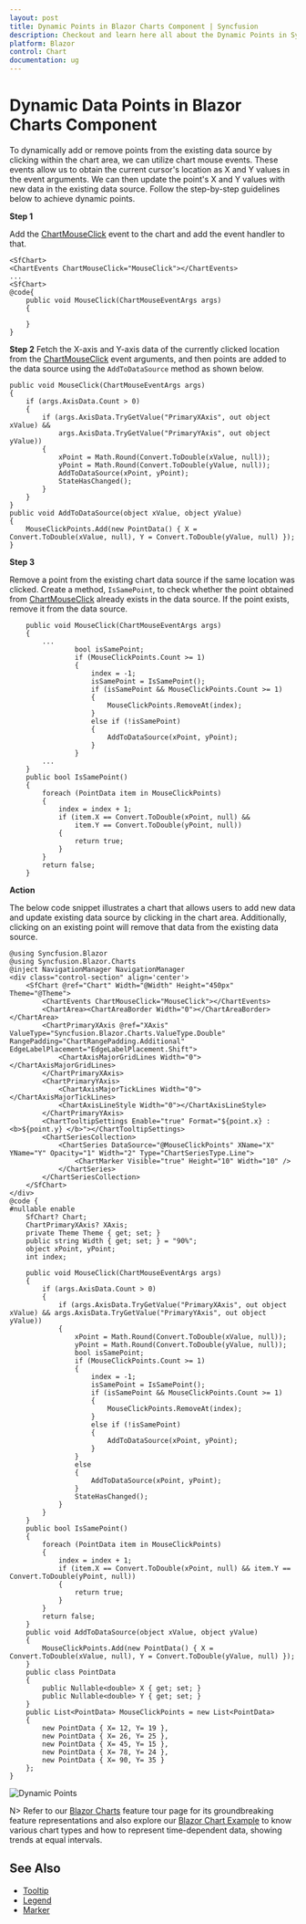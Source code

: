 ```yaml
---
layout: post
title: Dynamic Points in Blazor Charts Component | Syncfusion
description: Checkout and learn here all about the Dynamic Points in Syncfusion Blazor Charts component and much more.
platform: Blazor
control: Chart
documentation: ug
---
```


# Dynamic Data Points in Blazor Charts Component

To dynamically add or remove points from the existing data source by clicking within the chart area, we can utilize chart mouse events. These events allow us to obtain the current cursor's location as X and Y values in the event arguments. We can then update the point's X and Y values with new data in the existing data source. Follow the step-by-step guidelines below to achieve dynamic points.

**Step 1**

Add the [ChartMouseClick](https://help.syncfusion.com/cr/blazor/Syncfusion.Blazor.Charts.ChartEvents.html#Syncfusion_Blazor_Charts_ChartEvents_ChartMouseClick) event to the chart and add the event handler to that.


``` cshtml
<SfChart>
<ChartEvents ChartMouseClick="MouseClick"></ChartEvents>
...
<SfChart>
@code{
    public void MouseClick(ChartMouseEventArgs args)
    {
    
    }
}
```

**Step 2**
Fetch the X-axis and Y-axis data of the currently clicked location from the [ChartMouseClick](https://help.syncfusion.com/cr/blazor/Syncfusion.Blazor.Charts.ChartEvents.html#Syncfusion_Blazor_Charts_ChartEvents_ChartMouseClick) event arguments, and then points are added to the data source using the `AddToDataSource` method as shown below.


```cshtml
public void MouseClick(ChartMouseEventArgs args)
{
    if (args.AxisData.Count > 0)
    {
        if (args.AxisData.TryGetValue("PrimaryXAxis", out object xValue) &&
            args.AxisData.TryGetValue("PrimaryYAxis", out object yValue))
        {
            xPoint = Math.Round(Convert.ToDouble(xValue, null));
            yPoint = Math.Round(Convert.ToDouble(yValue, null));
            AddToDataSource(xPoint, yPoint);
            StateHasChanged();
        }
    }
}
public void AddToDataSource(object xValue, object yValue)
{
    MouseClickPoints.Add(new PointData() { X = Convert.ToDouble(xValue, null), Y = Convert.ToDouble(yValue, null) });
}
``` 

**Step 3**

Remove a point from the existing chart data source if the same location was clicked. Create a method, `IsSamePoint`, to check whether the point obtained from [ChartMouseClick](https://help.syncfusion.com/cr/blazor/Syncfusion.Blazor.Charts.ChartEvents.html#Syncfusion_Blazor_Charts_ChartEvents_ChartMouseClick) already exists in the data source. If the point exists, remove it from the data source.

```
    public void MouseClick(ChartMouseEventArgs args)
    {
        ...
                bool isSamePoint;
                if (MouseClickPoints.Count >= 1)
                {
                    index = -1;
                    isSamePoint = IsSamePoint();
                    if (isSamePoint && MouseClickPoints.Count >= 1)
                    {
                        MouseClickPoints.RemoveAt(index);
                    }
                    else if (!isSamePoint)
                    {
                        AddToDataSource(xPoint, yPoint);
                    }
                }
        ...
    }
    public bool IsSamePoint()
    {
        foreach (PointData item in MouseClickPoints)
        {
            index = index + 1;
            if (item.X == Convert.ToDouble(xPoint, null) &&
                item.Y == Convert.ToDouble(yPoint, null))
            {
                return true;
            }
        }
        return false;
    }
```

**Action**

The below code snippet illustrates a chart that allows users to add new data and update existing data source by clicking in the chart area. Additionally, clicking on an existing point will remove that data from the existing data source.

``` cshtml
@using Syncfusion.Blazor
@using Syncfusion.Blazor.Charts
@inject NavigationManager NavigationManager
<div class="control-section" align='center'>
    <SfChart @ref="Chart" Width="@Width" Height="450px" Theme="@Theme">
        <ChartEvents ChartMouseClick="MouseClick"></ChartEvents>
        <ChartArea><ChartAreaBorder Width="0"></ChartAreaBorder></ChartArea>
        <ChartPrimaryXAxis @ref="XAxis" ValueType="Syncfusion.Blazor.Charts.ValueType.Double" RangePadding="ChartRangePadding.Additional" EdgeLabelPlacement="EdgeLabelPlacement.Shift">
            <ChartAxisMajorGridLines Width="0"></ChartAxisMajorGridLines>
        </ChartPrimaryXAxis>
        <ChartPrimaryYAxis>
            <ChartAxisMajorTickLines Width="0"></ChartAxisMajorTickLines>
            <ChartAxisLineStyle Width="0"></ChartAxisLineStyle>
        </ChartPrimaryYAxis>
        <ChartTooltipSettings Enable="true" Format="${point.x} : <b>${point.y} </b>"></ChartTooltipSettings>
        <ChartSeriesCollection>
            <ChartSeries DataSource="@MouseClickPoints" XName="X" YName="Y" Opacity="1" Width="2" Type="ChartSeriesType.Line">
                <ChartMarker Visible="true" Height="10" Width="10" />
            </ChartSeries>
        </ChartSeriesCollection>
    </SfChart>
</div>
@code {
#nullable enable
    SfChart? Chart;
    ChartPrimaryXAxis? XAxis;
    private Theme Theme { get; set; }
    public string Width { get; set; } = "90%";
    object xPoint, yPoint;
    int index;
     
    public void MouseClick(ChartMouseEventArgs args)
    {
        if (args.AxisData.Count > 0)
        {
            if (args.AxisData.TryGetValue("PrimaryXAxis", out object xValue) && args.AxisData.TryGetValue("PrimaryYAxis", out object yValue))
            {
                xPoint = Math.Round(Convert.ToDouble(xValue, null));
                yPoint = Math.Round(Convert.ToDouble(yValue, null));
                bool isSamePoint;
                if (MouseClickPoints.Count >= 1)
                {
                    index = -1;
                    isSamePoint = IsSamePoint();
                    if (isSamePoint && MouseClickPoints.Count >= 1)
                    {
                        MouseClickPoints.RemoveAt(index);
                    }
                    else if (!isSamePoint)
                    {
                        AddToDataSource(xPoint, yPoint);
                    }
                }
                else
                {
                    AddToDataSource(xPoint, yPoint);
                }
                StateHasChanged();
            }
        }
    }
    public bool IsSamePoint()
    {
        foreach (PointData item in MouseClickPoints)
        {
            index = index + 1;
            if (item.X == Convert.ToDouble(xPoint, null) && item.Y == Convert.ToDouble(yPoint, null))
            {
                return true;
            }
        }
        return false;
    }
    public void AddToDataSource(object xValue, object yValue)
    {
        MouseClickPoints.Add(new PointData() { X = Convert.ToDouble(xValue, null), Y = Convert.ToDouble(yValue, null) });
    }
    public class PointData
    {
        public Nullable<double> X { get; set; }
        public Nullable<double> Y { get; set; }
    }
    public List<PointData> MouseClickPoints = new List<PointData>
    {
        new PointData { X= 12, Y= 19 },
        new PointData { X= 26, Y= 25 },
        new PointData { X= 45, Y= 15 },
        new PointData { X= 78, Y= 24 },
        new PointData { X= 90, Y= 35 }
    };
}
```

![Dynamic Points](../images/dynamic-points.gif)

N> Refer to our [Blazor Charts](https://www.syncfusion.com/blazor-components/blazor-charts) feature tour page for its groundbreaking feature representations and also explore our [Blazor Chart Example](https://blazor.syncfusion.com/demos/chart/line?theme=bootstrap4) to know various chart types and how to represent time-dependent data, showing trends at equal intervals.

## See Also

* [Tooltip](./tool-tip)
* [Legend](./legend)
* [Marker](./data-markers)
